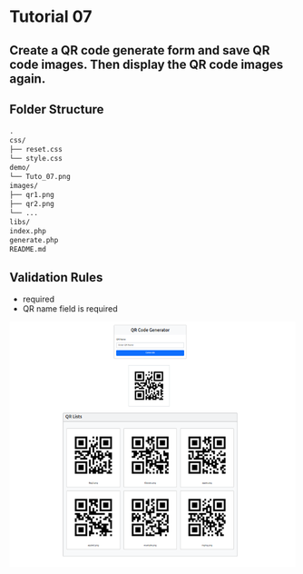 # Tutorial 07

## Create a QR code generate form and save QR code images. Then display the QR code images again.

## Folder Structure
```
.
css/
├── reset.css
└── style.css
demo/
└── Tuto_07.png
images/
├── qr1.png
├── qr2.png
└── ...
libs/
index.php
generate.php
README.md
```

## Validation Rules
- required
- QR name field is required

![sample.png](demo/sample.png)
